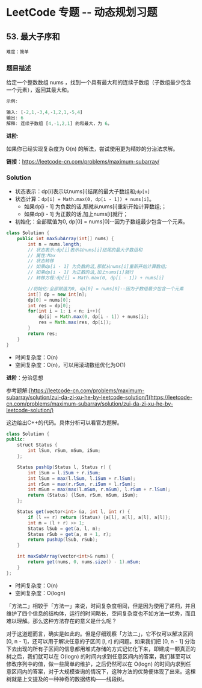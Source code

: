 # LeetCode 专题 -- 动态规划习题

## 53. 最大子序和

`难度：简单`

### 题目描述

给定一个整数数组 nums ，找到一个具有最大和的连续子数组（子数组最少包含一个元素），返回其最大和。

```matlab
示例:

输入: [-2,1,-3,4,-1,2,1,-5,4]
输出: 6
解释: 连续子数组 [4,-1,2,1] 的和最大，为 6。
```

**进阶**:

如果你已经实现复杂度为 O(n) 的解法，尝试使用更为精妙的分治法求解。

**链接**：<https://leetcode-cn.com/problems/maximum-subarray/>

### Solution

- 状态表示：dp[i]表示以nums[i]结尾的最大子数组和;`dp[n]`
- 状态计算：`dp[i] = Math.max(0, dp[i - 1]) + nums[i]`。
  - 如果dp[i - 1] 为负数的话,那就从nums[i]重新开始计算数组;；
  - 如果dp[i - 1] 为正数的话,加上nums[i]就行；
- 初始化：全部赋值为0, dp[0] = nums[0]--因为子数组最少包含一个元素。

```java
class Solution {
    public int maxSubArray(int[] nums) {
        int n = nums.length;
        // 状态表示:dp[i]表示以nums[i]结尾的最大子数组和
        // 属性:Max
        // 状态转移
        // 如果dp[i - 1] 为负数的话,那就从nums[i]重新开始计算数组;
        // 如果dp[i - 1] 为正数的话,加上nums[i]就行
        // 转移方程:dp[i] = Math.max(0, dp[i - 1]) + nums[i]

        //初始化:全部赋值为0, dp[0] = nums[0]--因为子数组最少包含一个元素
        int[] dp = new int[n];
        dp[0] = nums[0];
        int res = dp[0];
        for(int i = 1; i < n; i++){
            dp[i] = Math.max(0, dp[i - 1]) + nums[i];
            res = Math.max(res, dp[i]);
        }
        return res;
    }
}
```

- 时间复杂度：O(n)
- 空间复杂度：O(n)，可以用滚动数组优化为O(1)

**进阶**：分治思想

参考题解:[https://leetcode-cn.com/problems/maximum-subarray/solution/zui-da-zi-xu-he-by-leetcode-solution/](https://leetcode-cn.com/problems/maximum-subarray/solution/zui-da-zi-xu-he-by-leetcode-solution/)

这边给出C++的代码。具体分析可以看官方题解。

```java
class Solution {
public:
    struct Status {
        int lSum, rSum, mSum, iSum;
    };

    Status pushUp(Status l, Status r) {
        int iSum = l.iSum + r.iSum;
        int lSum = max(l.lSum, l.iSum + r.lSum);
        int rSum = max(r.rSum, r.iSum + l.rSum);
        int mSum = max(max(l.mSum, r.mSum), l.rSum + r.lSum);
        return (Status) {lSum, rSum, mSum, iSum};
    };

    Status get(vector<int> &a, int l, int r) {
        if (l == r) return (Status) {a[l], a[l], a[l], a[l]};
        int m = (l + r) >> 1;
        Status lSub = get(a, l, m);
        Status rSub = get(a, m + 1, r);
        return pushUp(lSub, rSub);
    }

    int maxSubArray(vector<int>& nums) {
        return get(nums, 0, nums.size() - 1).mSum;
    }
};
```

- 时间复杂度：O(n)
- 空间复杂度：O(logn)

「方法二」相较于「方法一」来说，时间复杂度相同，但是因为使用了递归，并且维护了四个信息的结构体，运行的时间略长，空间复杂度也不如方法一优秀，而且难以理解。那么这种方法存在的意义是什么呢？

对于这道题而言，确实是如此的。但是仔细观察「方法二」，它不仅可以解决区间 [0, n - 1]，还可以用于解决任意的子区间 [l, r] 的问题。如果我们把 [0, n - 1] 分治下去出现的所有子区间的信息都用堆式存储的方式记忆化下来，即建成一颗真正的树之后，我们就可以在 O(logn) 的时间内求到任意区间内的答案，我们甚至可以修改序列中的值，做一些简单的维护，之后仍然可以在 O(logn) 的时间内求到任意区间内的答案，对于大规模查询的情况下，这种方法的优势便体现了出来。这棵树就是上文提及的一种神奇的数据结构——线段树。
